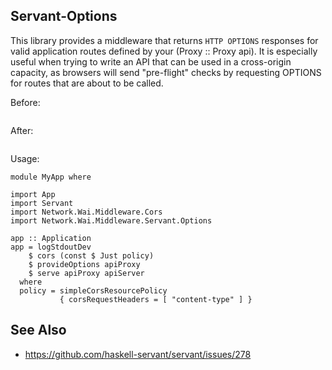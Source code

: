 ## Servant-Options

This library provides a middleware that returns `HTTP OPTIONS` responses for
valid application routes defined by your (Proxy :: Proxy api).
It is especially useful when trying to write an API that can be used
in a cross-origin capacity, as browsers will send "pre-flight" checks
by requesting OPTIONS for routes that are about to be called.

Before:

![]()

After:

![]()

Usage:

    module MyApp where

    import App
    import Servant
    import Network.Wai.Middleware.Cors
    import Network.Wai.Middleware.Servant.Options

    app :: Application
    app = logStdoutDev
        $ cors (const $ Just policy)
        $ provideOptions apiProxy
        $ serve apiProxy apiServer
      where
      policy = simpleCorsResourcePolicy
               { corsRequestHeaders = [ "content-type" ] }

## See Also

* <https://github.com/haskell-servant/servant/issues/278>
